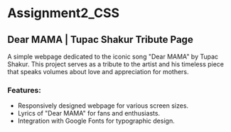 # Assignment2_CSS

## Dear MAMA | Tupac Shakur Tribute Page

A simple webpage dedicated to the iconic song "Dear MAMA" by Tupac Shakur. This project serves as a tribute to the artist and his timeless piece that speaks volumes about love and appreciation for mothers.

### Features:
- Responsively designed webpage for various screen sizes.
- Lyrics of "Dear MAMA" for fans and enthusiasts.
- Integration with Google Fonts for typographic design.
